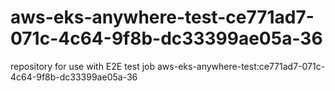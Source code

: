 # aws-eks-anywhere-test-ce771ad7-071c-4c64-9f8b-dc33399ae05a-36
repository for use with E2E test job aws-eks-anywhere-test:ce771ad7-071c-4c64-9f8b-dc33399ae05a-36
